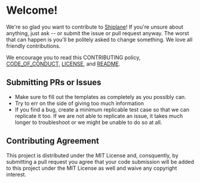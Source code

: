 # Welcome!

We're so glad you want to contribute to [Shiplane](https://github.com/kirillian/shiplane)! If you're unsure about anything, just ask -- or submit the issue or pull request anyway. The worst that can happen is you'll be politely asked to change something. We love all friendly contributions.

We encourage you to read this CONTRIBUTING policy, [CODE_OF_CONDUCT](CODE_OF_CONDUCT.md), [LICENSE](LICENSE.md), and [README](README.md).

## Submitting PRs or Issues

- Make sure to fill out the templates as completely as you possibly can.
- Try to err on the side of giving too much information
- If you find a bug, create a minimum replicable test case so that we can replicate it too. If we are not able to replicate an issue, it takes much longer to troubleshoot or we might be unable to do so at all.

## Contributing Agreement

This project is distributed under the MIT License and, consquently, by submitting a pull request you agree that your code submission will be added to this project under the MIT License as well and waive any copyright interest.
